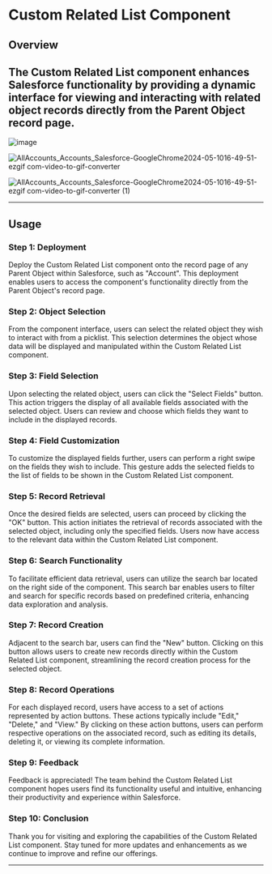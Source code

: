 # Custom Related List Component

## Overview
The Custom Related List component enhances Salesforce functionality by providing a dynamic interface for viewing and interacting with related object records directly from the Parent Object record page.
---

![image](https://github.com/gauravxlokhande/Custome-Related-List-Salesforce/assets/119065314/1b74c0ff-c399-413b-bac9-7af112bd22b8)

![AllAccounts_Accounts_Salesforce-GoogleChrome2024-05-1016-49-51-ezgif com-video-to-gif-converter](https://github.com/gauravxlokhande/Custome-Related-List-Salesforce/assets/119065314/508e1ad2-17c8-439c-a2a0-7a38ff391e10)

![AllAccounts_Accounts_Salesforce-GoogleChrome2024-05-1016-49-51-ezgif com-video-to-gif-converter (1)](https://github.com/gauravxlokhande/Custome-Related-List-Salesforce/assets/119065314/24f6ce8c-9dba-453f-803f-6cdf5be366da)

---
## Usage
### Step 1: Deployment
Deploy the Custom Related List component onto the record page of any Parent Object within Salesforce, such as "Account". This deployment enables users to access the component's functionality directly from the Parent Object's record page.

### Step 2: Object Selection
From the component interface, users can select the related object they wish to interact with from a picklist. This selection determines the object whose data will be displayed and manipulated within the Custom Related List component.

### Step 3: Field Selection
Upon selecting the related object, users can click the "Select Fields" button. This action triggers the display of all available fields associated with the selected object. Users can review and choose which fields they want to include in the displayed records.

### Step 4: Field Customization
To customize the displayed fields further, users can perform a right swipe on the fields they wish to include. This gesture adds the selected fields to the list of fields to be shown in the Custom Related List component.

### Step 5: Record Retrieval
Once the desired fields are selected, users can proceed by clicking the "OK" button. This action initiates the retrieval of records associated with the selected object, including only the specified fields. Users now have access to the relevant data within the Custom Related List component.

### Step 6: Search Functionality
To facilitate efficient data retrieval, users can utilize the search bar located on the right side of the component. This search bar enables users to filter and search for specific records based on predefined criteria, enhancing data exploration and analysis.

### Step 7: Record Creation
Adjacent to the search bar, users can find the "New" button. Clicking on this button allows users to create new records directly within the Custom Related List component, streamlining the record creation process for the selected object.

### Step 8: Record Operations
For each displayed record, users have access to a set of actions represented by action buttons. These actions typically include "Edit," "Delete," and "View." By clicking on these action buttons, users can perform respective operations on the associated record, such as editing its details, deleting it, or viewing its complete information.

### Step 9: Feedback
Feedback is appreciated! The team behind the Custom Related List component hopes users find its functionality useful and intuitive, enhancing their productivity and experience within Salesforce.

### Step 10: Conclusion
Thank you for visiting and exploring the capabilities of the Custom Related List component. Stay tuned for more updates and enhancements as we continue to improve and refine our offerings.

---

